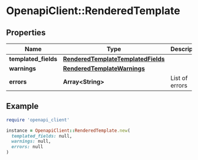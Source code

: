 # OpenapiClient::RenderedTemplate

## Properties

| Name | Type | Description | Notes |
| ---- | ---- | ----------- | ----- |
| **templated_fields** | [**RenderedTemplateTemplatedFields**](RenderedTemplateTemplatedFields.md) |  | [optional] |
| **warnings** | [**RenderedTemplateWarnings**](RenderedTemplateWarnings.md) |  | [optional] |
| **errors** | **Array&lt;String&gt;** | List of errors | [optional] |

## Example

```ruby
require 'openapi_client'

instance = OpenapiClient::RenderedTemplate.new(
  templated_fields: null,
  warnings: null,
  errors: null
)
```

